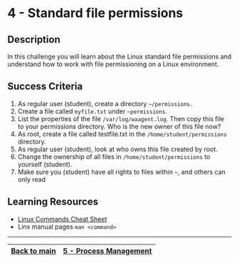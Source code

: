 # 4 - Standard file permissions

## Description

In this challenge you will learn about the Linux standard file permissions and understand how to work with file permissioning on a Linux environment.

## Success Criteria

1. As regular user (student), create a directory `~/permissions`.
2. Create a file called `myfile.txt` under `~permissions`.
3. List the properties of the file `/var/log/waagent.log`. Then copy this file to your permissions directory. Who is the new owner of this file now?
4. As root, create a file called testfile.txt in the `/home/student/permissions` directory.
5. As regular user (student), look at who owns this file created by root.
6. Change the ownership of all files in `/home/student/permissions` to yourself (student).
7. Make sure you (student) have all rights to files within `~`, and others can only read

## Learning Resources

* [Linux Commands Cheat Sheet](../resources/commands.md)
* Linx manual pages `man <command>`

---
[Back to main](../README.md)| [5 - Process Management](../challenges/lab-process-management.md)
:----- |:---- |
